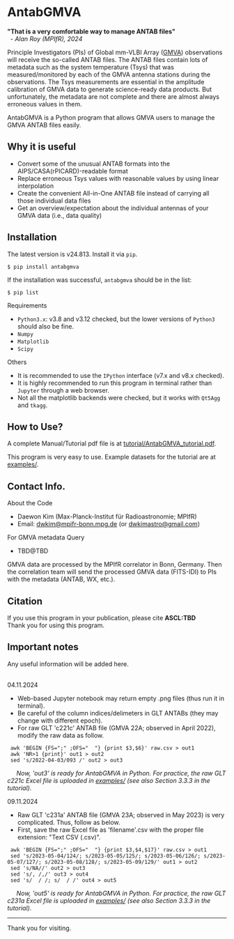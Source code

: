 # AntabGMVA

<b>"That is a very comfortable way to manage ANTAB files"</b><br>
_&ensp;- Alan Roy (MPIfR), 2024_

Principle Investigators (PIs) of Global mm-VLBI Array ([GMVA](https://www3.mpifr-bonn.mpg.de/div/vlbi/globalmm/)) observations will receive the so-called ANTAB files. The ANTAB files contain lots of metadata such as the system temperature (Tsys) that was measured/monitored by each of the GMVA antenna stations during the observations. The Tsys measurements are essential in the amplitude calibration of GMVA data to generate science-ready data products. But unfortunately, the metadata are not complete and there are almost always erroneous values in them.

AntabGMVA is a Python program that allows GMVA users to manage the GMVA ANTAB files easily.

## Why it is useful
* Convert some of the unusual ANTAB formats into the AIPS/CASA(rPICARD)-readable format
* Replace erroneous Tsys values with reasonable values by using linear interpolation
* Create the convenient All-in-One ANTAB file instead of carrying all those individual data files
* Get an overview/expectation about the individual antennas of your GMVA data (i.e., data quality)


## Installation
The latest version is v24.813. Install it via `pip`.
```
$ pip install antabgmva
```
If the installation was successful, `antabgmva` should be in the list:
```
$ pip list
```

Requirements
* `Python3.x`: v3.8 and v3.12 checked, but the lower versions of `Python3` should also be fine.
* `Numpy`
* `Matplotlib`
* `Scipy`

Others
* It is recommended to use the `IPython` interface (v7.x and v8.x checked).
* It is highly recommended to run this program in terminal rather than `Jupyter` through a web browser.
* Not all the matplotlib backends were checked, but it works with `Qt5Agg` and `tkagg`.




## How to Use?
A complete Manual/Tutorial pdf file is at [tutorial/AntabGMVA_tutorial.pdf](https://github.com/greendw/AntabGMVA/blob/main/tutorial/AntabGMVA_tutorial.pdf).

This program is very easy to use. Example datasets for the tutorial are at [examples/](https://github.com/greendw/AntabGMVA/tree/main/examples).




## Contact Info.
About the Code
* Daewon Kim (Max-Planck-Institut für Radioastronomie; MPIfR)
* Email: dwkim@mpifr-bonn.mpg.de (or dwkimastro@gmail.com)

For GMVA metadata Query
* TBD@TBD

GMVA data are processed by the MPIfR correlator in Bonn, Germany. Then the correlation team will send the processed GMVA data (FITS-IDI) to PIs with the metadata (ANTAB, WX, etc.).




## Citation
If you use this program in your publication, please cite <b>ASCL:TBD</b><br>
Thank you for using this program.




## Important notes
Any useful information will be added here.
<br/><br/>

04.11.2024
* Web-based Jupyter notebook may return empty .png files (thus run it in terminal).
* Be careful of the column indices/delimeters in GLT ANTABs (they may change with different epoch).
* For raw GLT 'c221c' ANTAB file (GMVA 22A; observed in April 2022), modify the raw data as follow.

 ```
  awk 'BEGIN {FS=";" ;OFS="  "} {print $3,$6}' raw.csv > out1
  awk 'NR>1 {print}' out1 > out2
  sed 's/2022-04-03/093 /' out2 > out3
 ```
&ensp;&ensp;&ensp;_Now, 'out3' is ready for AntabGMVA in Python. For practice, the raw GLT c221c Excel file is uploaded in [examples/](https://github.com/greendw/AntabGMVA/tree/main/examples) (see also Section 3.3.3 in the tutorial)._

09.11.2024
* Raw GLT 'c231a' ANTAB file (GMVA 23A; observed in May 2023) is very complicated. Thus, follow as below.
* First, save the raw Excel file as 'filename'.csv with the proper file extension: "Text CSV (.csv)".

 ```
  awk 'BEGIN {FS=";" ;OFS="  "} {print $3,$4,$17}' raw.csv > out1
  sed 's/2023-05-04/124/; s/2023-05-05/125/; s/2023-05-06/126/; s/2023-05-07/127/; s/2023-05-08/128/; s/2023-05-09/129/' out1 > out2
  sed 's/NA//' out2 > out3
  sed 's/, /,/' out3 > out4
  sed 's/  / /; s/  / /' out4 > out5
 ```
&ensp;&ensp;&ensp;_Now, 'out5' is ready for AntabGMVA in Python. For practice, the raw GLT c231a Excel file is uploaded in [examples/](https://github.com/greendw/AntabGMVA/tree/main/examples) (see also Section 3.3.3 in the tutorial)._





---

Thank you for visiting.

